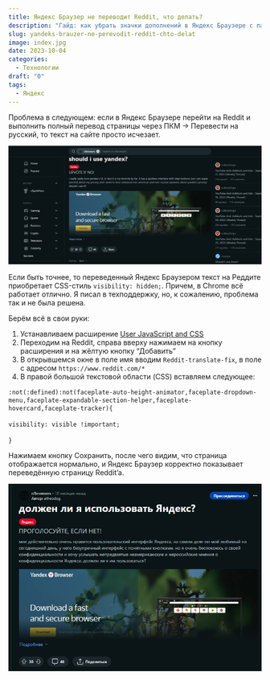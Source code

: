 ```yaml
---
title: Яндекс Браузер не переводит Reddit, что делать?
description: "Гайд: как убрать значки дополнений в Яндекс Браузере с панели быстрого доступа как в Chrome"
slug: yandeks-brauzer-ne-perevodit-reddit-chto-delat
image: index.jpg
date: 2023-10-04
categories:
  - Технологии
draft: "0"
tags:
  - Яндекс
---
```

Проблема в следующем: если в Яндекс Браузере перейти на Reddit и выполнить полный перевод страницы через ПКМ -> Перевести на русский, то текст на сайте просто исчезает.


![Причем текст исчезает по мере загрузки страницы](ya-browser-translator-reddit.gif)

Если быть точнее, то переведенный Яндекс Браузером текст на Реддите приобретает CSS-стиль `visibility: hidden;`. Причем, в Chrome всё работает отлично. Я писал в техподдержку, но, к сожалению, проблема так и не была решена.

Берём всё в свои руки:
1. Устанавливаем расширение  [User JavaScript and CSS](https://chrome.google.com/webstore/detail/user-javascript-and-css/nbhcbdghjpllgmfilhnhkllmkecfmpld)
2. Переходим на Reddit, справа вверху нажимаем на кнопку расширения и на жёлтую кнопку “Добавить”
3. В открывшемся окне в поле имя вводим `Reddit-translate-fix`, в поле с адресом  `https://www.reddit.com/*`
4. В правой большой текстовой области (CSS) вставляем следующее:

```
:not(:defined):not(faceplate-auto-height-animator,faceplate-dropdown-menu,faceplate-expandable-section-helper,faceplate-hovercard,faceplate-tracker){

visibility: visible !important;

}
```

Нажимаем кнопку Сохранить, после чего видим, что страница отображается нормально, и Яндекс Браузер корректно показывает переведённую страницу Reddit’a.

![Результат работы расширения](result.jpg)

